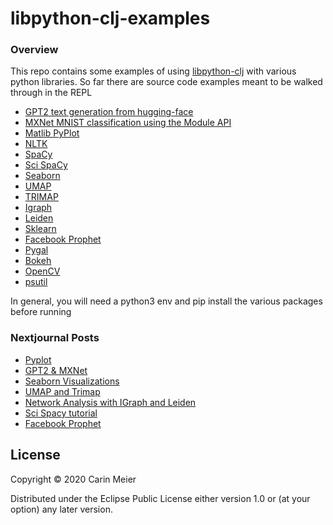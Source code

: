 # libpython-clj-examples

### Overview

This repo contains some examples of using [libpython-clj](https://github.com/clj-python/libpython-clj) with various python libraries.
So far there are source code examples meant to be walked through in the REPL

- [GPT2 text generation from hugging-face](https://github.com/huggingface/transformers)
- [MXNet MNIST classification using the Module API](https://mxnet.apache.org/)
- [Matlib PyPlot](https://github.com/matplotlib/matplotlib)
- [NLTK](https://www.nltk.org/)
- [SpaCy](https://github.com/explosion/spaCy)
- [Sci SpaCy](https://github.com/allenai/scispacy)
- [Seaborn](https://github.com/mwaskom/seaborn)
- [UMAP](https://github.com/lmcinnes/umap)
- [TRIMAP](https://pypi.org/project/trimap/)
- [Igraph](https://igraph.org/)
- [Leiden](https://github.com/vtraag/leidenalg)
- [Sklearn](https://github.com/scikit-learn/scikit-learn)
- [Facebook Prophet](https://github.com/facebook/prophet)
- [Pygal](http://www.pygal.org/en/latest/index.html#)
- [Bokeh](https://docs.bokeh.org/en/latest/index.html)
- [OpenCV](https://opencv.org/)
- [psutil](https://psutil.readthedocs.io/en/latest/)

In general, you will need a python3 env and pip install the various packages
before running

### Nextjournal Posts

- [Pyplot](https://nextjournal.com/kommen/parens-for-polyglot)
- [GPT2 & MXNet](https://nextjournal.com/kommen/gigasquids-libpython-clj-examples)
- [Seaborn Visualizations](https://nextjournal.com/gigasquid/parens-for-python---seaborn-visualizations)
- [UMAP and Trimap](https://nextjournal.com/gigasquid/parens-for-python---umap-trimap)
- [Network Analysis with IGraph and Leiden](https://nextjournal.com/gigasquid/parens-for-python---network-analysis-and-visualization)
- [Sci Spacy tutorial](https://nextjournal.com/gigasquid/parens-for-python---sci-spacy)
- [Facebook Prophet](https://nextjournal.com/gigasquid/parens-for-python---predicting-sportsball-ufos)

## License

Copyright © 2020 Carin Meier

Distributed under the Eclipse Public License either version 1.0 or (at
your option) any later version.
